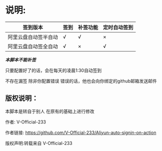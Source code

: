 # 说明:

签到版本  | 签到 | 补签功能 | 定时自动签到|
------------- | --- | --- | ---
阿里云盘自动签半自动  | √ | √ | × | 
阿里云盘自动签全自动  | √ | × | √ | 

***本脚本不能补签***

只要配置好了的话，会在每天的凌晨1:30自动签到

不存在漏签 除非你配置错误 错误的话，他也会向你绑定的github邮箱发送邮件

## 版权说明：
本脚本是转自于别人 在原有的基础上进行修改

作者: V-Official-233

作者链接: https://github.com/V-Official-233/Aliyun-auto-signin-on-action

版权声明:转载来自 V-Official-233
